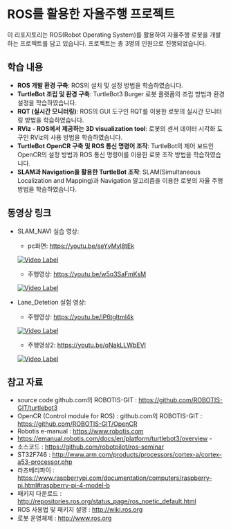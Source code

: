 # ROS를 활용한 자율주행 프로젝트

이 리포지토리는 ROS(Robot Operating System)를 활용하여 자율주행 로봇을 개발하는 프로젝트를 담고 있습니다. 프로젝트는 총 3명의 인원으로 진행되었습니다.

## 학습 내용

- **ROS 개발 환경 구축**: ROS의 설치 및 설정 방법을 학습하였습니다.
- **TurtleBot 조립 및 환경 구축**: TurtleBot3 Burger 로봇 플랫폼의 조립 방법과 환경 설정을 학습하였습니다.
- **RQT (실시간 모니터링)**: ROS의 GUI 도구인 RQT를 이용한 로봇의 실시간 모니터링 방법을 학습하였습니다.
- **RViz - ROS에서 제공하는 3D visualization tool**: 로봇의 센서 데이터 시각화 도구인 RViz의 사용 방법을 학습하였습니다.
- **TurtleBot OpenCR 구축 및 ROS 통신 명령어 조작**: TurtleBot의 제어 보드인 OpenCR의 설정 방법과 ROS 통신 명령어를 이용한 로봇 조작 방법을 학습하였습니다.
- **SLAM과 Navigation을 활용한 TurtleBot 조작**: SLAM(Simultaneous Localization and Mapping)과 Navigation 알고리즘을 이용한 로봇의 자율 주행 방법을 학습하였습니다.

## 동영상 링크

- SLAM_NAVI 실습 영상:
  - pc화면: https://youtu.be/seYvMyl8tEk
  
  [![Video Label](http://img.youtube.com/vi/seYvMyl8tEk/0.jpg)](https://youtu.be/seYvMyl8tEk)
  - 주행영상: https://youtu.be/w5q3SaFmKsM
    
  [![Video Label](http://img.youtube.com/vi/w5q3SaFmKsM/0.jpg)](https://youtu.be/w5q3SaFmKsM)
- Lane_Detetion 실험 영상:
  - 주행영상: https://youtu.be/iP6tgItml4k
    
   [![Video Label](http://img.youtube.com/vi/iP6tgItml4k/0.jpg)](https://youtu.be/iP6tgItml4k)
  - 주행영상2: https://youtu.be/oNakLLWbEVI

  [![Video Label](http://img.youtube.com/vi/oNakLLWbEVI/0.jpg)](https://youtu.be/oNakLLWbEVI)

## 참고 자료

- source code  github.com의 ROBOTIS-GIT  : https://github.com/ROBOTIS-GIT/turtlebot3
- OpenCR (Control module for ROS) : github.com의 ROBOTIS-GIT : https://github.com/ROBOTIS-GIT/OpenCR 
- Robotis e-manual : https://www.robotis.com
- https://emanual.robotis.com/docs/en/platform/turtlebot3/overview -
- 소스코드 : https://github.com/robotpilot/ros-seminar
- ST32F746 : http://www.arm.com/products/processors/cortex-a/cortex-a53-processor.php
- 라즈베리파이 : https://www.raspberrypi.com/documentation/computers/raspberry-pi.html#raspberry-pi-4-model-b
- 패키지 다운로드 : http://repositories.ros.org/status_page/ros_noetic_default.html
- ROS 사용법 및 패키지 설명 : http://wiki.ros.org
- 로봇 운영체제 : http://www.ros.org
